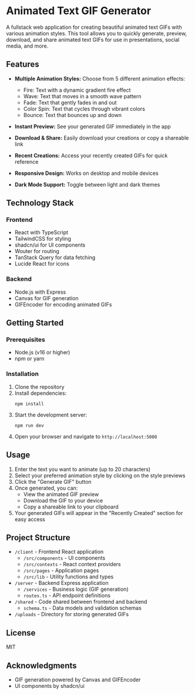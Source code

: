 # Animated Text GIF Generator

A fullstack web application for creating beautiful animated text GIFs with various animation styles. This tool allows you to quickly generate, preview, download, and share animated text GIFs for use in presentations, social media, and more.

## Features

- **Multiple Animation Styles:** Choose from 5 different animation effects:
  - Fire: Text with a dynamic gradient fire effect
  - Wave: Text that moves in a smooth wave pattern
  - Fade: Text that gently fades in and out
  - Color Spin: Text that cycles through vibrant colors
  - Bounce: Text that bounces up and down

- **Instant Preview:** See your generated GIF immediately in the app
- **Download & Share:** Easily download your creations or copy a shareable link
- **Recent Creations:** Access your recently created GIFs for quick reference
- **Responsive Design:** Works on desktop and mobile devices
- **Dark Mode Support:** Toggle between light and dark themes

## Technology Stack

### Frontend
- React with TypeScript
- TailwindCSS for styling
- shadcn/ui for UI components
- Wouter for routing
- TanStack Query for data fetching
- Lucide React for icons

### Backend
- Node.js with Express
- Canvas for GIF generation
- GIFEncoder for encoding animated GIFs

## Getting Started

### Prerequisites
- Node.js (v16 or higher)
- npm or yarn

### Installation

1. Clone the repository
2. Install dependencies:
   ```
   npm install
   ```
3. Start the development server:
   ```
   npm run dev
   ```
4. Open your browser and navigate to `http://localhost:5000`

## Usage

1. Enter the text you want to animate (up to 20 characters)
2. Select your preferred animation style by clicking on the style previews
3. Click the "Generate GIF" button
4. Once generated, you can:
   - View the animated GIF preview
   - Download the GIF to your device
   - Copy a shareable link to your clipboard
5. Your generated GIFs will appear in the "Recently Created" section for easy access

## Project Structure

- `/client` - Frontend React application
  - `/src/components` - UI components
  - `/src/contexts` - React context providers
  - `/src/pages` - Application pages
  - `/src/lib` - Utility functions and types
- `/server` - Backend Express application
  - `/services` - Business logic (GIF generation)
  - `routes.ts` - API endpoint definitions
- `/shared` - Code shared between frontend and backend
  - `schema.ts` - Data models and validation schemas
- `/uploads` - Directory for storing generated GIFs

## License

MIT

## Acknowledgments

- GIF generation powered by Canvas and GIFEncoder
- UI components by shadcn/ui